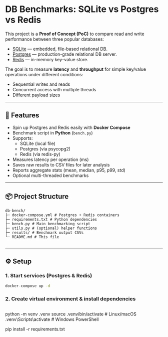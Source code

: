 # DB Benchmarks: SQLite vs Postgres vs Redis

This project is a **Proof of Concept (PoC)** to compare read and write performance between three popular databases:

- [SQLite](https://sqlite.org) — embedded, file-based relational DB.
- [Postgres](https://www.postgresql.org/) — production-grade relational DB server.
- [Redis](https://redis.io/) — in-memory key–value store.

The goal is to measure **latency** and **throughput** for simple key/value operations under different conditions:
- Sequential writes and reads
- Concurrent access with multiple threads
- Different payload sizes

---

## 🚀 Features
- Spin up Postgres and Redis easily with **Docker Compose**
- Benchmark script in **Python** (`bench.py`)
- Supports:
  - SQLite (local file)
  - Postgres (via psycopg2)
  - Redis (via redis-py)
- Measures latency per operation (ms)
- Saves raw results to CSV files for later analysis
- Reports aggregate stats (mean, median, p95, p99, std)
- Optional multi-threaded benchmarks

---

## 📦 Project Structure


```
db-bench/
├─ docker-compose.yml # Postgres + Redis containers
├─ requirements.txt # Python dependencies
├─ bench.py # Main benchmarking script
├─ utils.py # (optional) helper functions
├─ results/ # Benchmark output CSVs
└─ README.md # This file
```
```
```


---

## ⚙️ Setup

### 1. Start services (Postgres & Redis)

```bash
docker-compose up -d
```

### 2. Create virtual environment & install dependencies

```
```
python -m venv .venv
source .venv/bin/activate   # Linux/macOS
.venv\Scripts\activate      # Windows PowerShell

pip install -r requirements.txt
```


